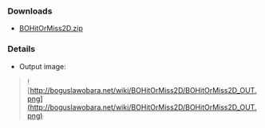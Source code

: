 ### Downloads ###
  * [BOHitOrMiss2D.zip](http://bioimage.googlecode.com/files/BOHitOrMiss2D.zip)
### Details ###
  * Output image:
> ![http://boguslawobara.net/wiki/BOHitOrMiss2D/BOHitOrMiss2D_OUT.png](http://boguslawobara.net/wiki/BOHitOrMiss2D/BOHitOrMiss2D_OUT.png)